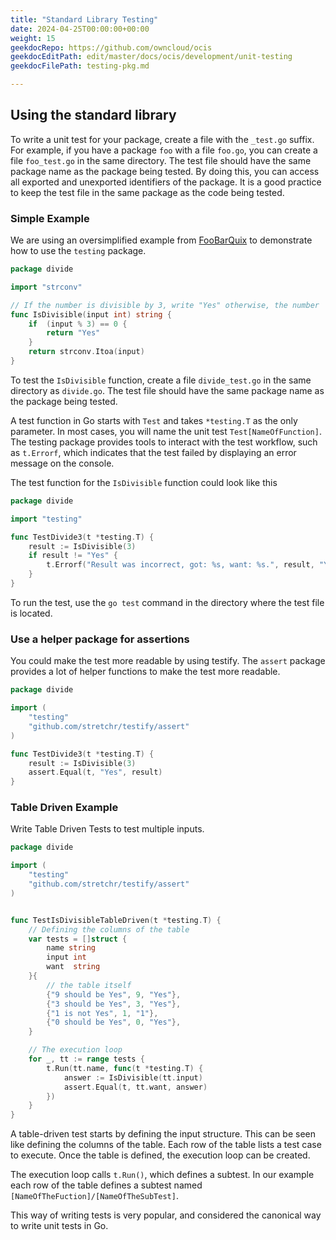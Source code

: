 ```yaml
---
title: "Standard Library Testing"
date: 2024-04-25T00:00:00+00:00
weight: 15
geekdocRepo: https://github.com/owncloud/ocis
geekdocEditPath: edit/master/docs/ocis/development/unit-testing
geekdocFilePath: testing-pkg.md

---
```


## Using the standard library

To write a unit test for your package, create a file with the `_test.go` suffix. For example, if you have a package `foo` with a file `foo.go`, you can create a file `foo_test.go` in the same directory. The test file should have the same package name as the package being tested. By doing this, you can access all exported and unexported identifiers of the package. It is a good practice to keep the test file in the same package as the code being tested.

### Simple Example

We are using an oversimplified example from [FooBarQuix](https://codingdojo.org/kata/FooBarQix/) to demonstrate how to use the `testing` package.

```go
package divide

import "strconv"

// If the number is divisible by 3, write "Yes" otherwise, the number
func IsDivisible(input int) string {
    if  (input % 3) == 0 {
        return "Yes"
    }
    return strconv.Itoa(input)
}
```

To test the `IsDivisible` function, create a file `divide_test.go` in the same directory as `divide.go`. The test file should have the same package name as the package being tested.

A test function in Go starts with `Test` and takes `*testing.T` as the only parameter. In most cases, you will name the unit test `Test[NameOfFunction]`. The testing package provides tools to interact with the test workflow, such as `t.Errorf`, which indicates that the test failed by displaying an error message on the console.

The test function for the `IsDivisible` function could look like this

```go
package divide

import "testing"

func TestDivide3(t *testing.T) {
    result := IsDivisible(3)
    if result != "Yes" {
        t.Errorf("Result was incorrect, got: %s, want: %s.", result, "Yes")
    }
}
```

To run the test, use the `go test` command in the directory where the test file is located.

### Use a helper package for assertions

You could make the test more readable by using testify. The `assert` package provides a lot of helper functions to make the test more readable.

```go
package divide

import (
    "testing"
    "github.com/stretchr/testify/assert"
)

func TestDivide3(t *testing.T) {
    result := IsDivisible(3)
    assert.Equal(t, "Yes", result)
}
```

### Table Driven Example

Write Table Driven Tests to test multiple inputs.

```go
package divide

import (
	"testing"
	"github.com/stretchr/testify/assert"
)


func TestIsDivisibleTableDriven(t *testing.T) {
	// Defining the columns of the table
	var tests = []struct {
		name string
		input int
		want  string
	}{
		// the table itself
		{"9 should be Yes", 9, "Yes"},
		{"3 should be Yes", 3, "Yes"},
		{"1 is not Yes", 1, "1"},
		{"0 should be Yes", 0, "Yes"},
	}

	// The execution loop
    for _, tt := range tests {
        t.Run(tt.name, func(t *testing.T) {
            answer := IsDivisible(tt.input)
            assert.Equal(t, tt.want, answer)
        })
    }
}
```

A table-driven test starts by defining the input structure. This can be seen like defining the columns of the table. Each row of the table lists a test case to execute. Once the table is defined, the execution loop can be created.

The execution loop calls `t.Run()`, which defines a subtest. In our example each row of the table defines a subtest named `[NameOfTheFuction]/[NameOfTheSubTest]`.

This way of writing tests is very popular, and considered the canonical way to write unit tests in Go.
